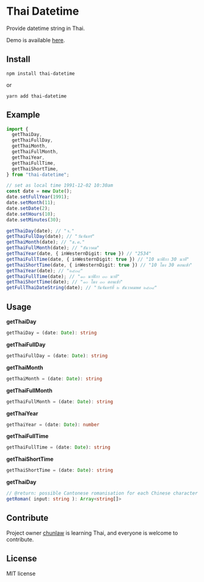 Thai Datetime
=========

Provide datetime string in Thai. 

Demo is available [here](https://ink.chunlaw.io/ref/datetime).

## Install
```
npm install thai-datetime
```
or
```
yarn add thai-datetime
```

## Example

```ts
import {
  getThaiDay,
  getThaiFullDay,
  getThaiMonth,
  getThaiFullMonth,
  getThaiYear,
  getThaiFullTime,
  getThaiShortTime,
} from "thai-datetime";

// set as local time 1991-12-02 10:30am
const date = new Date();
date.setFullYear(1991);
date.setMonth(11);
date.setDate(2);
date.setHours(10);
date.setMinutes(30);

getThaiDay(date); // "จ."
getThaiFullDay(date); // "วันจันทร์"
getThaiMonth(date); // "ธ.ค."
getThaiFullMonth(date); // "ธันวาคม"
getThaiYear(date, { inWesternDigit: true }) // "2534"
getThaiFullTime(date, { inWesternDigit: true }) // "10 นาฬิกา 30 นาที"
getThaiShortTime(date, { inWesternDigit: true }) // "10 โมง 30 ตอนเช้า"
getThaiYear(date); // "๒๕๓๔"
getThaiFullTime(date); // "๑๐ นาฬิกา ๓๐ นาที"
getThaiShortTime(date); // "๑๐ โมง ๓๐ ตอนเช้า"
getFullThaiDateString(date); // "วันจันทร์ที่ ๒ ธันวาคมพศ ๒๕๓๔"
```

## Usage

__getThaiDay__
```ts
getThaiDay = (date: Date): string
```
__getThaiFullDay__
```ts
getThaiFullDay = (date: Date): string
```
__getThaiMonth__
```ts
getThaiMonth = (date: Date): string
```
__getThaiFullMonth__
```ts
getThaiFullMonth = (date: Date): string
```
__getThaiYear__
```ts
getThaiYear = (date: Date): number
```
__getThaiFullTime__
```ts
getThaiFullTime = (date: Date): string
```
__getThaiShortTime__
```ts
getThaiShortTime = (date: Date): string
```

__getThaiDay__
```ts
// @return: possible Cantonese romanisation for each Chinese character in the input string
getRoman( input: string ): Array<string[]>
```

## Contribute
Project owner [chunlaw](https://github.com/chunlaw) is learning Thai, and everyone is welcome to contribute. 

## License

MIT license